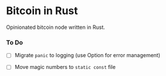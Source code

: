 # Bitcoin in Rust

Opinionated bitcoin node written in Rust.

### To Do

- [ ] Migrate `panic` to logging (use Option for error management)
- [ ] Move magic numbers to `static const` file

